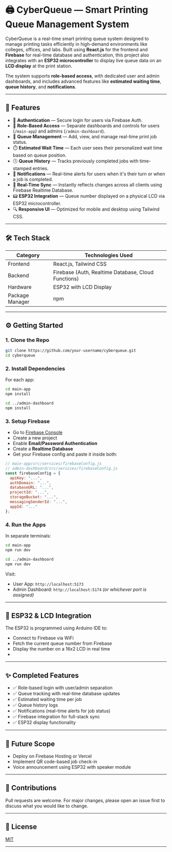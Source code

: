 # 🖨️ CyberQueue — Smart Printing Queue Management System

CyberQueue is a real-time smart printing queue system designed to manage printing tasks efficiently in high-demand environments like colleges, offices, and labs. Built using **React.js** for the frontend and **Firebase** for real-time database and authentication, this project also integrates with an **ESP32 microcontroller** to display live queue data on an **LCD display** at the print station.

The system supports **role-based access**, with dedicated user and admin dashboards, and includes advanced features like **estimated waiting time**, **queue history**, and **notifications**.

---

## 🚀 Features

- 🔐 **Authentication** — Secure login for users via Firebase Auth.
- 👥 **Role-Based Access** — Separate dashboards and controls for users (`/main-app`) and admins (`/admin-dashboard`).
- 🧾 **Queue Management** — Add, view, and manage real-time print job status.
- ⏱️ **Estimated Wait Time** — Each user sees their personalized wait time based on queue position.
- 🕓 **Queue History** — Tracks previously completed jobs with time-stamped entries.
- 🔔 **Notifications** — Real-time alerts for users when it's their turn or when a job is completed.
- 🔄 **Real-Time Sync** — Instantly reflects changes across all clients using Firebase Realtime Database.
- 📟 **ESP32 Integration** — Queue number displayed on a physical LCD via ESP32 microcontroller.
- 🔍 **Responsive UI** — Optimized for mobile and desktop using Tailwind CSS.

---

## 🛠️ Tech Stack

| Category       | Technologies Used |
|----------------|-------------------|
| Frontend       | React.js, Tailwind CSS |
| Backend        | Firebase (Auth, Realtime Database, Cloud Functions) |
| Hardware       | ESP32 with LCD Display |
| Package Manager| npm               |

---

## ⚙️ Getting Started

### 1. Clone the Repo

```bash
git clone https://github.com/your-username/cyberqueue.git
cd cyberqueue
````

### 2. Install Dependencies

For each app:

```bash
cd main-app
npm install

cd ../admin-dashboard
npm install
```

### 3. Setup Firebase

* Go to [Firebase Console](https://console.firebase.google.com/)
* Create a new project
* Enable **Email/Password Authentication**
* Create a **Realtime Database**
* Get your Firebase config and paste it inside both:

```js
// main-app/src/services/firebaseConfig.js
// admin-dashboard/src/services/firebaseConfig.js
const firebaseConfig = {
  apiKey: "...",
  authDomain: "...",
  databaseURL: "...",
  projectId: "...",
  storageBucket: "...",
  messagingSenderId: "...",
  appId: "..."
};
```

### 4. Run the Apps

In separate terminals:

```bash
cd main-app
npm run dev

cd ../admin-dashboard
npm run dev
```

Visit:

* User App: `http://localhost:5173`
* Admin Dashboard: `http://localhost:5174` *(or whichever port is assigned)*

---

## 📡 ESP32 & LCD Integration

The ESP32 is programmed using Arduino IDE to:

* Connect to Firebase via WiFi
* Fetch the current queue number from Firebase
* Display the number on a 16x2 LCD in real time
* 
---

## ✨ Completed Features

* ✅ Role-based login with user/admin separation
* ✅ Queue tracking with real-time database updates
* ✅ Estimated waiting time per job
* ✅ Queue history logs
* ✅ Notifications (real-time alerts for job status)
* ✅ Firebase integration for full-stack sync
* ✅ ESP32 display functionality

---

## 📌 Future Scope

* Deploy on Firebase Hosting or Vercel
* Implement QR code-based job check-in
* Voice announcement using ESP32 with speaker module

---

## 🤝 Contributions

Pull requests are welcome. For major changes, please open an issue first to discuss what you would like to change.

---

## 📜 License

[MIT](https://choosealicense.com/licenses/mit/)

---
